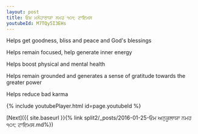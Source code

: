 ```yaml
---
layout: post
title: ਓਮ ਮਨੋਹਾਰਾਯਾ ਨਮਹ ੧੦੮ ਟਾਇਮਸ
youtubeId: M7TQy5I3EHs
---
```

 
 
Helps get goodness, bliss and peace and God's blessings
 
Helps remain focused, help generate inner energy 
 
Helps boost physical and mental health 
 
Helps remain grounded and generates a sense of gratitude towards the greater power 
 
Helps reduce bad karma
 
 
 
 


{% include youtubePlayer.html id=page.youtubeId %}
 
[Next]({{ site.baseurl }}{% link  split2/_posts/2016-01-25-ਓਮ ਅਨੁਕੂਲਾਯਾ ਨਮਹ ੧੦੮ ਟਾਇਮਸ.md%})
 
